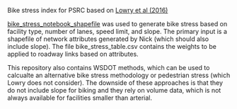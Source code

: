 Bike stress index for PSRC based on [Lowry et al (2016)](https://www1.coe.neu.edu/~pfurth/Furth%20papers/2016%20Prioritizing%20to%20improve%20low-stress%20network%20connectivity%20Lowry,%20Furth,%20Hadden-Loh.pdf)

[bike_stress_notebook_shapefile](https://github.com/psrc/transportation/blob/main/bike_stress_index/bike_stress_notebook_shapefile.ipynb) was used to generate bike stress based on facility type, number of lanes, speed limit, and slope. The primary input is a shapefile of network attributes generated by Nick (which should also include slope). The file bike_stress_table.csv contains the weights to be applied to roadway links based on attributes. 

This repository also contains WSDOT methods, which can be used to calcualte an alternative bike stress methodology or pedestrian stress (which Lowry does not consider). The downside of these approaches is that they do not include slope for biking and they rely on volume data, which is not always available for facilities smaller than arterial.  

